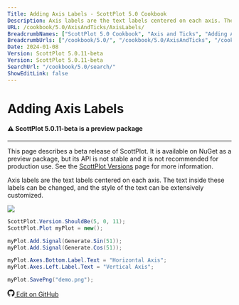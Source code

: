 ```yaml
---
Title: Adding Axis Labels - ScottPlot 5.0 Cookbook
Description: Axis labels are the text labels centered on each axis. The text inside these labels can be changed, and the style of the text can be extensively customized.
URL: /cookbook/5.0/AxisAndTicks/AxisLabels/
BreadcrumbNames: ["ScottPlot 5.0 Cookbook", "Axis and Ticks", "Adding Axis Labels"]
BreadcrumbUrls: ["/cookbook/5.0/", "/cookbook/5.0/AxisAndTicks", "/cookbook/5.0/AxisAndTicks/AxisLabels"]
Date: 2024-01-08
Version: ScottPlot 5.0.11-beta
Version: ScottPlot 5.0.11-beta
SearchUrl: "/cookbook/5.0/search/"
ShowEditLink: false
---
```


# Adding Axis Labels



<div class='alert alert-warning' role='alert'><h4 class='alert-heading py-0 my-0'>⚠️ ScottPlot 5.0.11-beta is a preview package</h4><hr /><p class='mb-0'><span class='fw-semibold'>This page describes a beta release of ScottPlot.</span> It is available on NuGet as a preview package, but its API is not stable and it is not recommended for production use. See the <a href='https://scottplot.net/versions/'>ScottPlot Versions</a> page for more information. </p></div>



Axis labels are the text labels centered on each axis. The text inside these labels can be changed, and the style of the text can be extensively customized.

[![](/cookbook/5.0/images/AxisLabels.png)](/cookbook/5.0/images/AxisLabels.png)

```cs
ScottPlot.Version.ShouldBe(5, 0, 11);
ScottPlot.Plot myPlot = new();

myPlot.Add.Signal(Generate.Sin(51));
myPlot.Add.Signal(Generate.Cos(51));

myPlot.Axes.Bottom.Label.Text = "Horizontal Axis";
myPlot.Axes.Left.Label.Text = "Vertical Axis";

myPlot.SavePng("demo.png");

```

<a href='https://github.com/ScottPlot/ScottPlot/blob/main/src/ScottPlot5/ScottPlot5%20Cookbook/Recipes/Introduction/AxisAndTicks.cs'><svg xmlns="http://www.w3.org/2000/svg" width="16" height="16" fill="currentColor" class="mb-1 bi bi-github" viewBox="0 0 16 16">
  <path d="M8 0C3.58 0 0 3.58 0 8c0 3.54 2.29 6.53 5.47 7.59.4.07.55-.17.55-.38 0-.19-.01-.82-.01-1.49-2.01.37-2.53-.49-2.69-.94-.09-.23-.48-.94-.82-1.13-.28-.15-.68-.52-.01-.53.63-.01 1.08.58 1.23.82.72 1.21 1.87.87 2.33.66.07-.52.28-.87.51-1.07-1.78-.2-3.64-.89-3.64-3.95 0-.87.31-1.59.82-2.15-.08-.2-.36-1.02.08-2.12 0 0 .67-.21 2.2.82.64-.18 1.32-.27 2-.27s1.36.09 2 .27c1.53-1.04 2.2-.82 2.2-.82.44 1.1.16 1.92.08 2.12.51.56.82 1.27.82 2.15 0 3.07-1.87 3.75-3.65 3.95.29.25.54.73.54 1.48 0 1.07-.01 1.93-.01 2.2 0 .21.15.46.55.38A8.01 8.01 0 0 0 16 8c0-4.42-3.58-8-8-8"/>
</svg> Edit on GitHub</a>

